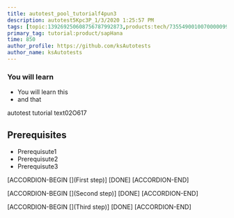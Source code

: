 ```yaml
---
title: autotest_pool_tutorialf4pun3
description: autotest5Kpc3P_1/3/2020 1:25:57 PM
tags: [topic:139269250608756787992873,products:tech/73554900100700000996,tutorial:experience/advanced]
primary_tag: tutorial:product/sapHana
time: 850
author_profile: https://github.com/ksAutotests
author_name: ksAutotests
---
```

### You will learn
- You will learn this
- and that

autotest tutorial text02O617

## Prerequisites
- Prerequisute1
- Prerequisute2
- Prerequisute3

[ACCORDION-BEGIN [](First step)]
[DONE]
[ACCORDION-END]

[ACCORDION-BEGIN [](Second step)]
[DONE]
[ACCORDION-END]

[ACCORDION-BEGIN [](Third step)]
[DONE]
[ACCORDION-END]

